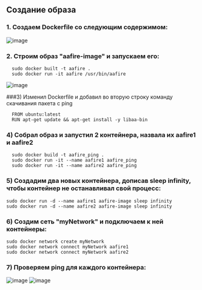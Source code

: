 ## Создание образа

### 1. Создаем Dockerfile со следующим содержимом:

![image](https://github.com/user-attachments/assets/b74f3b51-05b5-43bd-b675-32c8031c1dc1)
### 2. Строим образ "aafire-image" и запускаем его:
```
  sudo docker built -t aafire .
  sudo docker run -it aafire /usr/bin/aafire
```
![image](https://github.com/user-attachments/assets/d9adff3b-fa32-40a3-bcd2-132c9c7f4f91)

###3) Изменил Dockerfile и добавил во вторую строку команду скачивания пакета с ping
```
  FROM ubuntu:latest
  RUN apt-get update && apt-get install -y libaa-bin
``` 
### 4) Собрал образ и запустил 2 контейнера, назвала их aafire1 и aafire2
```
  sudo docker build -t aafire_ping .
  sudo docker run -it --name aafire1 aafire_ping
  sudo docker run -it --name aafire2 aafire_ping
```

### 5) Создадим два новых контейнера, дописав sleep infinity, чтобы контейнер не останавливал свой процесс:
```
sudo docker run -d --name aafire1 aafire-image sleep infinity
sudo docker run -d --name aafire2 aafire-image sleep infinity
```


### 6) Создим сеть "myNetwork" и подключаем к ней контейнеры:
```
sudo docker network create myNetwork
sudo docker network connect myNetwork aafire1
sudo docker network connect myNetwork aafire2
```

### 7) Проверяем ping для каждого контейнера:

![image](https://github.com/user-attachments/assets/a52daead-078c-4905-92e7-95018380fc7a)
![image](https://github.com/user-attachments/assets/e0b73e16-a8b3-427e-870f-160b34a48505)
